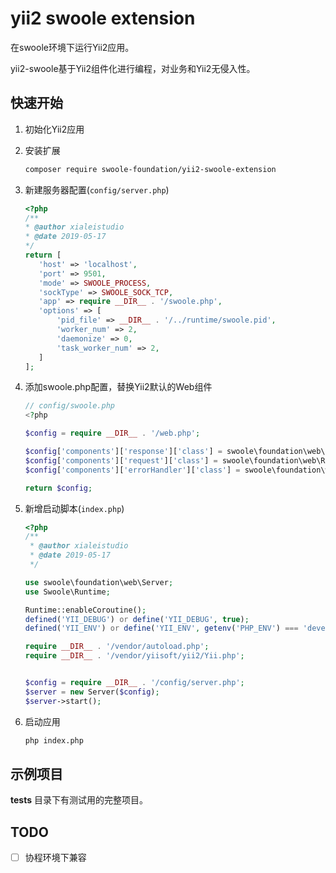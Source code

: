 # yii2 swoole extension
在swoole环境下运行Yii2应用。 

yii2-swoole基于Yii2组件化进行编程，对业务和Yii2无侵入性。

## 快速开始

1. 初始化Yii2应用

1. 安装扩展
    ```bash
    composer require swoole-foundation/yii2-swoole-extension
    ```
    
1. 新建服务器配置(`config/server.php`)
    ```php
   <?php
   /**
    * @author xialeistudio
    * @date 2019-05-17
    */
   return [
       'host' => 'localhost',
       'port' => 9501,
       'mode' => SWOOLE_PROCESS,
       'sockType' => SWOOLE_SOCK_TCP,
       'app' => require __DIR__ . '/swoole.php', 
       'options' => [
           'pid_file' => __DIR__ . '/../runtime/swoole.pid',
           'worker_num' => 2,
           'daemonize' => 0,
           'task_worker_num' => 2,
       ]
   ];
   ```
   
1. 添加swoole.php配置，替换Yii2默认的Web组件

    ```php
    // config/swoole.php
    <?php
    
    $config = require __DIR__ . '/web.php';
    
    $config['components']['response']['class'] = swoole\foundation\web\Response::class;
    $config['components']['request']['class'] = swoole\foundation\web\Request::class;
    $config['components']['errorHandler']['class'] = swoole\foundation\web\ErrorHandler::class;
    
    return $config;
    ```

    

1. 新增启动脚本(`index.php`)
    
    ```php
    <?php
    /**
     * @author xialeistudio
     * @date 2019-05-17
     */
    
    use swoole\foundation\web\Server;
    use Swoole\Runtime;
    
    Runtime::enableCoroutine();
    defined('YII_DEBUG') or define('YII_DEBUG', true);
    defined('YII_ENV') or define('YII_ENV', getenv('PHP_ENV') === 'development' ? 'dev' : 'prod');
    
    require __DIR__ . '/vendor/autoload.php';
    require __DIR__ . '/vendor/yiisoft/yii2/Yii.php';
    
    
    $config = require __DIR__ . '/config/server.php';
    $server = new Server($config);
    $server->start();
    ```
    
1. 启动应用
    ```bash
    php index.php
    ```

## 示例项目

**tests** 目录下有测试用的完整项目。

## TODO

+ [ ] 协程环境下兼容
